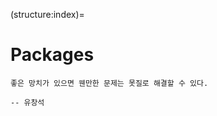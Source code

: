 (structure:index)=
# Packages

```{epigraph}
좋은 망치가 있으면 웬만한 문제는 못질로 해결할 수 있다.

-- 유창석
```

```{tableofcontents}
```
